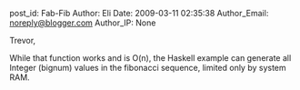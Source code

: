 post_id: Fab-Fib
Author: Eli
Date: 2009-03-11 02:35:38
Author_Email: noreply@blogger.com
Author_IP: None

Trevor,

While that function works and is O(n), the Haskell example can generate all
Integer (bignum) values in the fibonacci sequence, limited only by system RAM.
